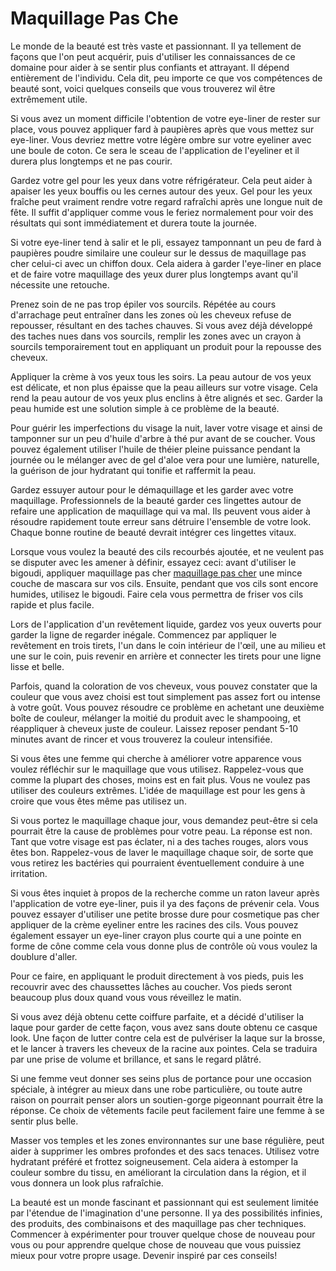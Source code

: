 # Maquillage Pas Che

Le monde de la beauté est très vaste et passionnant. Il ya tellement de façons que l'on peut acquérir, puis d'utiliser les connaissances de ce domaine pour aider à se sentir plus confiants et attrayant. Il dépend entièrement de l'individu. Cela dit, peu importe ce que vos compétences de beauté sont, voici quelques conseils que vous trouverez wil être extrêmement utile.

Si vous avez un moment difficile l'obtention de votre eye-liner de rester sur place, vous pouvez appliquer fard à paupières après que vous mettez sur eye-liner. Vous devriez mettre votre légère ombre sur votre eyeliner avec une boule de coton. Ce sera le sceau de l'application de l'eyeliner et il durera plus longtemps et ne pas courir.

Gardez votre gel pour les yeux dans votre réfrigérateur. Cela peut aider à apaiser les yeux bouffis ou les cernes autour des yeux. Gel pour les yeux fraîche peut vraiment rendre votre regard rafraîchi après une longue nuit de fête. Il suffit d'appliquer comme vous le feriez normalement pour voir des résultats qui sont immédiatement et durera toute la journée.

Si votre eye-liner tend à salir et le pli, essayez tamponnant un peu de fard à paupières poudre similaire une couleur sur le dessus de maquillage pas cher celui-ci avec un chiffon doux. Cela aidera à garder l'eye-liner en place et de faire votre maquillage des yeux durer plus longtemps avant qu'il nécessite une retouche.

Prenez soin de ne pas trop épiler vos sourcils. Répétée au cours d'arrachage peut entraîner dans les zones où les cheveux refuse de repousser, résultant en des taches chauves. Si vous avez déjà développé des taches nues dans vos sourcils, remplir les zones avec un crayon à sourcils temporairement tout en appliquant un produit pour la repousse des cheveux.

Appliquer la crème à vos yeux tous les soirs. La peau autour de vos yeux est délicate, et non plus épaisse que la peau ailleurs sur votre visage. Cela rend la peau autour de vos yeux plus enclins à être alignés et sec. Garder la peau humide est une solution simple à ce problème de la beauté.

Pour guérir les imperfections du visage la nuit, laver votre visage et ainsi de tamponner sur un peu d'huile d'arbre à thé pur avant de se coucher. Vous pouvez également utiliser l'huile de théier pleine puissance pendant la journée ou le mélanger avec de gel d'aloe vera pour une lumière, naturelle, la guérison de jour hydratant qui tonifie et raffermit la peau.

Gardez essuyer autour pour le démaquillage et les garder avec votre maquillage. Professionnels de la beauté garder ces lingettes autour de refaire une application de maquillage qui va mal. Ils peuvent vous aider à résoudre rapidement toute erreur sans détruire l'ensemble de votre look. Chaque bonne routine de beauté devrait intégrer ces lingettes vitaux.

Lorsque vous voulez la beauté des cils recourbés ajoutée, et ne veulent pas se disputer avec les amener à définir, essayez ceci: avant d'utiliser le bigoudi, appliquer maquillage pas cher [maquillage pas cher](http://www.barakayouth.org) une mince couche de mascara sur vos cils. Ensuite, pendant que vos cils sont encore humides, utilisez le bigoudi. Faire cela vous permettra de friser vos cils rapide et plus facile.

Lors de l'application d'un revêtement liquide, gardez vos yeux ouverts pour garder la ligne de regarder inégale. Commencez par appliquer le revêtement en trois tirets, l'un dans le coin intérieur de l'œil, une au milieu et une sur le coin, puis revenir en arrière et connecter les tirets pour une ligne lisse et belle.

Parfois, quand la coloration de vos cheveux, vous pouvez constater que la couleur que vous avez choisi est tout simplement pas assez fort ou intense à votre goût. Vous pouvez résoudre ce problème en achetant une deuxième boîte de couleur, mélanger la moitié du produit avec le shampooing, et réappliquer à cheveux juste de couleur. Laissez reposer pendant 5-10 minutes avant de rincer et vous trouverez la couleur intensifiée.

Si vous êtes une femme qui cherche à améliorer votre apparence vous voulez réfléchir sur le maquillage que vous utilisez. Rappelez-vous que comme la plupart des choses, moins est en fait plus. Vous ne voulez pas utiliser des couleurs extrêmes. L'idée de maquillage est pour les gens à croire que vous êtes même pas utilisez un.

Si vous portez le maquillage chaque jour, vous demandez peut-être si cela pourrait être la cause de problèmes pour votre peau. La réponse est non. Tant que votre visage est pas éclater, ni a des taches rouges, alors vous êtes bon. Rappelez-vous de laver le maquillage chaque soir, de sorte que vous retirez les bactéries qui pourraient éventuellement conduire à une irritation.

Si vous êtes inquiet à propos de la recherche comme un raton laveur après l'application de votre eye-liner, puis il ya des façons de prévenir cela. Vous pouvez essayer d'utiliser une petite brosse dure pour cosmetique pas cher appliquer de la crème eyeliner entre les racines des cils. Vous pouvez également essayer un eye-liner crayon plus courte qui a une pointe en forme de cône comme cela vous donne plus de contrôle où vous voulez la doublure d'aller.

Pour ce faire, en appliquant le produit directement à vos pieds, puis les recouvrir avec des chaussettes lâches au coucher. Vos pieds seront beaucoup plus doux quand vous vous réveillez le matin.

Si vous avez déjà obtenu cette coiffure parfaite, et a décidé d'utiliser la laque pour garder de cette façon, vous avez sans doute obtenu ce casque look. Une façon de lutter contre cela est de pulvériser la laque sur la brosse, et le lancer à travers les cheveux de la racine aux pointes. Cela se traduira par une prise de volume et brillance, et sans le regard plâtré.

Si une femme veut donner ses seins plus de portance pour une occasion spéciale, à intégrer au mieux dans une robe particulière, ou toute autre raison on pourrait penser alors un soutien-gorge pigeonnant pourrait être la réponse. Ce choix de vêtements facile peut facilement faire une femme à se sentir plus belle.

Masser vos temples et les zones environnantes sur une base régulière, peut aider à supprimer les ombres profondes et des sacs tenaces. Utilisez votre hydratant préféré et frottez soigneusement. Cela aidera à estomper la couleur sombre du tissu, en améliorant la circulation dans la région, et il vous donnera un look plus rafraîchie.

La beauté est un monde fascinant et passionnant qui est seulement limitée par l'étendue de l'imagination d'une personne. Il ya des possibilités infinies, des produits, des combinaisons et des maquillage pas cher techniques. Commencer à expérimenter pour trouver quelque chose de nouveau pour vous ou pour apprendre quelque chose de nouveau que vous puissiez mieux pour votre propre usage. Devenir inspiré par ces conseils!
